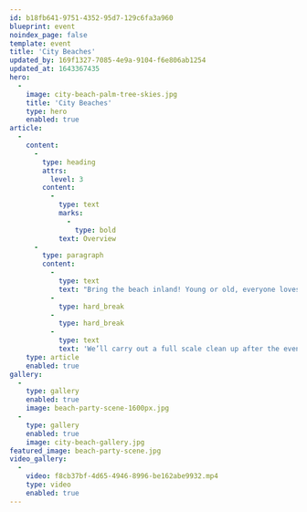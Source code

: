 ```yaml
---
id: b18fb641-9751-4352-95d7-129c6fa3a960
blueprint: event
noindex_page: false
template: event
title: 'City Beaches'
updated_by: 169f1327-7085-4e9a-9104-f6e806ab1254
updated_at: 1643367435
hero:
  -
    image: city-beach-palm-tree-skies.jpg
    title: 'City Beaches'
    type: hero
    enabled: true
article:
  -
    content:
      -
        type: heading
        attrs:
          level: 3
        content:
          -
            type: text
            marks:
              -
                type: bold
            text: Overview
      -
        type: paragraph
        content:
          -
            type: text
            text: "Bring the beach inland! Young or old, everyone loves a day out at the beach, so why not turn your city into an island paradise. We’ll bring the sand, deck chairs and all the seaside themed food and drinks we’ve all grown to love. We can also provide tiki bars for the grown ups, along with seaside themed entertainment to keep everyone happy!\_"
          -
            type: hard_break
          -
            type: hard_break
          -
            type: text
            text: 'We’ll carry out a full scale clean up after the event, you might take some sand home with you in your shoes (we can’t help that!) but we’ll take the majority of it!'
    type: article
    enabled: true
gallery:
  -
    type: gallery
    enabled: true
    image: beach-party-scene-1600px.jpg
  -
    type: gallery
    enabled: true
    image: city-beach-gallery.jpg
featured_image: beach-party-scene.jpg
video_gallery:
  -
    video: f8cb37bf-4d65-4946-8996-be162abe9932.mp4
    type: video
    enabled: true
---
```

